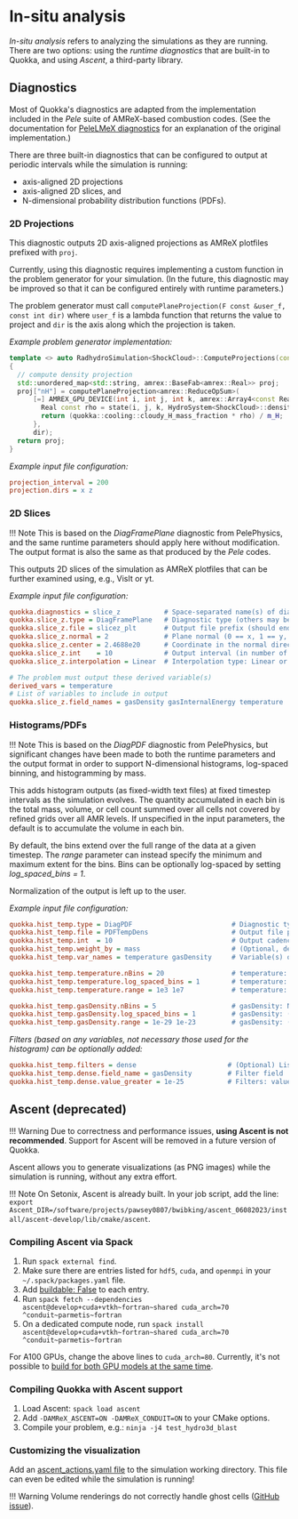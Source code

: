 # In-situ analysis

*In-situ analysis* refers to analyzing the simulations as they are running. There are two options: using the *runtime diagnostics* that are built-in to Quokka, and using *Ascent*, a third-party library.

## Diagnostics

Most of Quokka's diagnostics are adapted from the implementation included in the *Pele* suite of AMReX-based combustion codes. (See the documentation for [PeleLMeX diagnostics](https://amrex-combustion.github.io/PeleLMeX/manual/html/LMeXControls.html#run-time-diagnostics) for an explanation of the original implementation.)

There are three built-in diagnostics that can be configured to output at periodic intervals while the simulation is running:

- axis-aligned 2D projections
- axis-aligned 2D slices, and
- N-dimensional probability distribution functions (PDFs).

### 2D Projections

This diagnostic outputs 2D axis-aligned projections as AMReX plotfiles prefixed with ``proj``.

Currently, using this diagnostic requires implementing a custom function in the problem generator for your simulation. (In the future, this diagnostic may be improved so that it can be configured entirely with runtime parameters.)

The problem generator must call ``computePlaneProjection(F const &user_f, const int dir)`` where ``user_f`` is a lambda function that returns the value to project and ``dir`` is the axis along which the projection is taken.

*Example problem generator implementation:*

```cpp
template <> auto RadhydroSimulation<ShockCloud>::ComputeProjections(const int dir) const -> std::unordered_map<std::string, amrex::BaseFab<amrex::Real>>
{
  // compute density projection
  std::unordered_map<std::string, amrex::BaseFab<amrex::Real>> proj;
  proj["nH"] = computePlaneProjection<amrex::ReduceOpSum>(
      [=] AMREX_GPU_DEVICE(int i, int j, int k, amrex::Array4<const Real> const &state) noexcept {
        Real const rho = state(i, j, k, HydroSystem<ShockCloud>::density_index);
        return (quokka::cooling::cloudy_H_mass_fraction * rho) / m_H;
      },
      dir);
  return proj;
}
```

*Example input file configuration:*

``` ini
projection_interval = 200
projection.dirs = x z
```

### 2D Slices

!!! Note
    This is based on the *DiagFramePlane* diagnostic from PelePhysics, and the same runtime parameters should apply here without modification. The output format is also the same as that produced by the *Pele* codes.

This outputs 2D slices of the simulation as AMReX plotfiles that can be further examined using, e.g., VisIt or yt.

*Example input file configuration:*

``` ini
quokka.diagnostics = slice_z           # Space-separated name(s) of diagnostics (arbitrary)
quokka.slice_z.type = DiagFramePlane   # Diagnostic type (others may be added in the future)
quokka.slice_z.file = slicez_plt       # Output file prefix (should end in "plt")
quokka.slice_z.normal = 2              # Plane normal (0 == x, 1 == y, 2 == z)
quokka.slice_z.center = 2.4688e20      # Coordinate in the normal direction
quokka.slice_z.int    = 10             # Output interval (in number of coarse steps)
quokka.slice_z.interpolation = Linear  # Interpolation type: Linear or Quadratic (default: Linear)

# The problem must output these derived variable(s)
derived_vars = temperature
# List of variables to include in output
quokka.slice_z.field_names = gasDensity gasInternalEnergy temperature
```

### Histograms/PDFs

!!! Note
    This is based on the *DiagPDF* diagnostic from PelePhysics, but significant changes have been made to both the runtime parameters and the output format in order to support N-dimensional histograms, log-spaced binning, and histogramming by mass.

This adds histogram outputs (as fixed-width text files) at fixed timestep intervals as the simulation evolves. The quantity accumulated in each bin is the total mass, volume, or cell count summed over all cells not covered by refined grids over all AMR levels. If unspecified in the input parameters, the default is to accumulate the volume in each bin.

By default, the bins extend over the full range of the data at a given timestep. The *range* parameter can instead specify the minimum and maximum extent for the bins. Bins can be optionally log-spaced by setting *log_spaced_bins = 1*.

Normalization of the output is left up to the user.

*Example input file configuration:*

``` ini
quokka.hist_temp.type = DiagPDF                         # Diagnostic type
quokka.hist_temp.file = PDFTempDens                     # Output file prefix
quokka.hist_temp.int  = 10                              # Output cadence (in number of coarse steps)
quokka.hist_temp.weight_by = mass                       # (Optional, default: volume) Accumulate: mass, volume, cell_counts
quokka.hist_temp.var_names = temperature gasDensity     # Variable(s) of interest (compute a N-D histogram)

quokka.hist_temp.temperature.nBins = 20                 # temperature: Number of bins
quokka.hist_temp.temperature.log_spaced_bins = 1        # temperature: (Optional, default: 0) Use log-spaced bins
quokka.hist_temp.temperature.range = 1e3 1e7            # temperature: (Optional, default: data range) Specify min/max of bins

quokka.hist_temp.gasDensity.nBins = 5                   # gasDensity: Number of bins
quokka.hist_temp.gasDensity.log_spaced_bins = 1         # gasDensity: (Optional, default: 0) Use log-spaced bins
quokka.hist_temp.gasDensity.range = 1e-29 1e-23         # gasDensity: (Optional, default: data range) Specify min/max of bins
```

*Filters (based on any variables, not necessary those used for the histogram) can be optionally added:*

``` ini
quokka.hist_temp.filters = dense                       # (Optional) List of filters
quokka.hist_temp.dense.field_name = gasDensity         # Filter field
quokka.hist_temp.dense.value_greater = 1e-25           # Filters: value_greater, value_less, value_inrange
```

## Ascent (deprecated)

!!! Warning
    Due to correctness and performance issues, **using Ascent is not recommended**. Support for Ascent will be removed in a future version of Quokka.

Ascent allows you to generate visualizations (as PNG images) while the simulation is running, without any extra effort.

!!! Note
    On Setonix, Ascent is already built. In your job script, add the line: `export Ascent_DIR=/software/projects/pawsey0807/bwibking/ascent_06082023/install/ascent-develop/lib/cmake/ascent`.

### Compiling Ascent via Spack

1.  Run `spack external find`.
2.  Make sure there are entries listed for `hdf5`, `cuda`, and `openmpi` in your `~/.spack/packages.yaml` file.
3.  Add [buildable: False](https://spack.readthedocs.io/en/latest/build_settings.html#external-packages) to each entry.
4.  Run `spack fetch --dependencies ascent@develop+cuda+vtkh~fortran~shared cuda_arch=70 ^conduit~parmetis~fortran`
5.  On a dedicated compute node, run `spack install ascent@develop+cuda+vtkh~fortran~shared cuda_arch=70 ^conduit~parmetis~fortran`

For A100 GPUs, change the above lines to ``cuda_arch=80``. Currently, it's not possible to [build for both GPU models at the same time](https://github.com/Alpine-DAV/ascent/issues/950#issuecomment-1153243232).

### Compiling Quokka with Ascent support

1.  Load Ascent: `spack load ascent`
2.  Add `-DAMReX_ASCENT=ON -DAMReX_CONDUIT=ON` to your CMake options.
3.  Compile your problem, e.g.: `ninja -j4 test_hydro3d_blast`

### Customizing the visualization

Add an [ascent_actions.yaml file](https://ascent.readthedocs.io/en/latest/Actions/Actions.html) to the simulation working directory. This file can even be edited while the simulation is running!

!!! Warning
    Volume renderings do not correctly handle ghost cells ([GitHub issue](https://github.com/Alpine-DAV/ascent/issues/955)).

